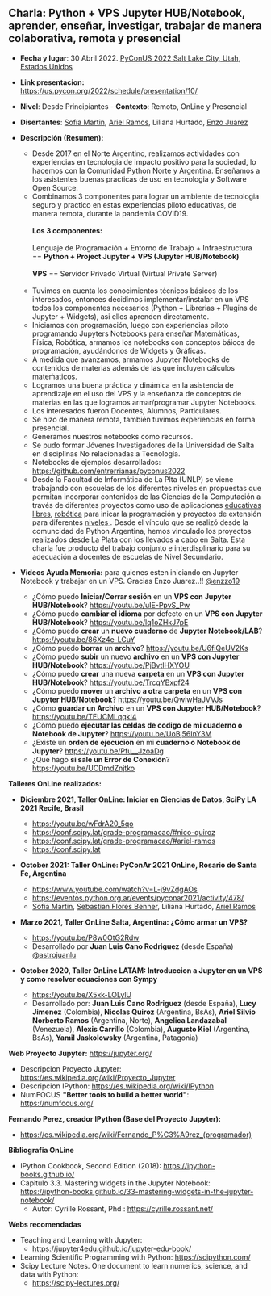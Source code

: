 ## Charla: Python + VPS Jupyter HUB/Notebook, aprender, enseñar, investigar, trabajar de manera colaborativa, remota y presencial
* **Fecha y lugar**: 30 Abril 2022. [PyConUS 2022 Salt Lake City, Utah, Estados Unidos](https://us.pycon.org/2022)
* **Link presentacion:** https://us.pycon.org/2022/schedule/presentation/10/
* **Nivel**: Desde Principiantes  - **Contexto**: Remoto, OnLine y Presencial
* **Disertantes**: [Sofía Martin](https://github.com/entrerrianas), [Ariel Ramos](https://github.com/asnramos), Liliana Hurtado, [Enzo Juarez](https://github.com/enzzo19/)
* **Descripción (Resumen):** 

  - Desde 2017 en el Norte Argentino, realizamos actividades con experiencias en tecnologia de impacto positivo para la sociedad, lo hacemos con la Comunidad Python Norte y Argentina. Enseñamos a los asistentes buenas practicas de uso en tecnologia y Software Open Source.<br>
  - Combinamos 3 componentes para lograr un ambiente de tecnologia seguro y practico en estas experiencias piloto educativas, de manera remota, durante la pandemia COVID19.<br><br>
**Los 3 componentes:**
<br><br>
Lenguaje de Programación + Entorno de Trabajo + Infraestructura == **Python + Project Jupyter + VPS (Jupyter HUB/Notebook)**
<br><br>
**VPS** == Servidor Privado Virtual (Virtual Private Server)
<br><br>
  - Tuvimos en cuenta los conocimientos técnicos básicos de los interesados, entonces decidimos implementar/instalar en un VPS todos los componentes necesarios (Python + Librerias + Plugins de Jupyter + Widgets), asi ellos aprenden directamente.<br>
  - Iniciamos con programación, luego con experiencias piloto programando Jupyters Notebooks para enseñar Matemáticas, Física, Robótica, armamos los notebooks con conceptos báicos de programación, ayudándonos de Widgets y Gráficas.<br>
  - A medida que avanzamos, armamos Jupyter Notebooks de contenidos de materias además de las que incluyen cálculos mateḿaticos.<br>
  - Logramos una buena práctica y dinámica en la asistencia de aprendizaje en el uso del VPS y la enseñanza de conceptos de materias en las que logramos armar/programar Jupyter Notebooks.<br>
  - Los interesados fueron Docentes, Alumnos, Particulares.<br>
  - Se hizo de manera remota, también tuvimos experiencias en forma presencial.<br>
  - Generamos nuestros notebooks como recursos.<br>
  - Se pudo formar Jóvenes Investigadores de la Universidad de Salta en disciplinas No relacionadas a Tecnología.<br>
  - Notebooks de ejemplos desarrollados: https://github.com/entrerrianas/pyconus2022
  - Desde la Facultad de Informática de La Plta (UNLP) se viene trabajando con escuelas de los diferentes niveles en propuestas que permitan incorporar contenidos de las Ciencias de la Computación a través de diferentes proyectos como uso de aplicaciones [educativas libres](https://lihuen.linti.unlp.edu.ar/index.php?title=Software_Libre_en_escuelas), [robótica](http://robots.linti.unlp.edu.ar/proyecto) para inicar la programación y proyectos de extensión para diferentes [niveles ](https://extension.info.unlp.edu.ar/). Desde el vínculo que se realizó desde la comuncidad de Python Argentina, hemos vinculado los proyectos realizados desde La Plata con los llevados a cabo en Salta. Esta charla fue producto del trabajo conjunto e interdisplinario para su adecuación a docentes de escuelas de Nivel Secundario.

* **Videos Ayuda Memoria:** para quienes esten iniciando en Jupyter Notebook y trabajar en un VPS. Gracias Enzo Juarez..!! [@enzzo19](https://github.com/enzzo19/)

  - ¿Cómo puedo **Iniciar/Cerrar sesión** en un **VPS con Jupyter HUB/Notebook**? https://youtu.be/uIE-PpvS_Pw
  - ¿Cómo puedo **cambiar el idioma** por defecto en un **VPS con Jupyter HUB/Notebook**? https://youtu.be/lq1oZHkJ7pE
  - ¿Cómo puedo **crear** un **nuevo cuaderno** de **Jupyter Notebook/LAB**? https://youtu.be/86Xz4e-LCuY
  - ¿Cómo puedo **borrar** un **archivo**? https://youtu.be/U6fiQeUV2Ks
  - ¿Cómo puedo **subir** un nuevo **archivo** en un **VPS con Jupyter HUB/Notebook**? https://youtu.be/PjBvtlHXYOU
  - ¿Cómo puedo **crear** una nueva **carpeta** en un **VPS con Jupyter HUB/Notebook**? https://youtu.be/TrcqYBxpf24
  - ¿Cómo puedo **mover** un **archivo a otra carpeta** en un **VPS con Jupyter HUB/Notebook**? https://youtu.be/QwiwHaJVVJs
  - ¿Cómo **guardar un Archivo** en un **VPS con Jupyter HUB/Notebook**? https://youtu.be/TEUCMLqqkI4
  - ¿Cómo puedo **ejecutar las celdas de codigo de mi cuaderno o Notebook de Jupyter**? https://youtu.be/UoBj56InY3M
  - ¿Existe un **orden de ejecucion** en mi **cuaderno o Notebook de Jupyter**? https://youtu.be/Pfu__JzoaDg
  - ¿Que hago **si sale un Error de Conexión**?  https://youtu.be/UCDmdZnjtko

**Talleres OnLine realizados:**

* **Diciembre 2021, Taller OnLine: Iniciar en Ciencias de Datos, SciPy LA 2021 Recife, Brasil**
  - https://youtu.be/wFdrA20_5qo
  - https://conf.scipy.lat/grade-programacao/#nico-quiroz
  - https://conf.scipy.lat/grade-programacao/#ariel-ramos
  - https://conf.scipy.lat

* **October 2021: Taller OnLine: PyConAr 2021 OnLine, Rosario de Santa Fe, Argentina**
  - https://www.youtube.com/watch?v=L-j9vZdgAOs
  - https://eventos.python.org.ar/events/pyconar2021/activity/478/
  - [Sofía Martin](https://github.com/entrerrianas), [Sebastian Flores Benner](https://github.com/sebastiandres/pycon_ar), Liliana Hurtado, [Ariel Ramos](https://github.com/asnramos)

* **Marzo 2021, Taller OnLine Salta, Argentina: ¿Cómo armar un VPS?** 
  - https://youtu.be/P8w0OtG2Rdw
  - Desarrollado por **Juan Luis Cano Rodriguez** (desde España) [@astrojuanlu](https://github.com/astrojuanlu) 

* **October 2020, Taller OnLine LATAM: Introduccion a Jupyter en un VPS y como resolver ecuaciones con Sympy**
  - https://youtu.be/X5xk-LOLylU
  - Desarrollado por: **Juan Luis Cano Rodriguez** (desde España), **Lucy Jimenez** (Colombia), **Nicolas Quiroz** (Argentina, BsAs), **Ariel Silvio Norberto Ramos** (Argentina, Norte), **Angelica Landazabal** (Venezuela), **Alexis Carrillo** (Colombia), **Augusto Kiel** (Argentina, BsAs), **Yamil Jaskolowsky** (Argentina, Patagonia)

**Web Proyecto Jupyter:** https://jupyter.org/
* Descripcion Proyecto Jupyter: https://es.wikipedia.org/wiki/Proyecto_Jupyter
* Descripcion IPython: https://es.wikipedia.org/wiki/IPython
* NumFOCUS **"Better tools to build a better world"**: https://numfocus.org/

**Fernando Perez, creador IPython (Base del Proyecto Jupyter):**
* https://es.wikipedia.org/wiki/Fernando_P%C3%A9rez_(programador)

**Bibliografia OnLine**
* IPython Cookbook, Second Edition (2018): https://ipython-books.github.io/
* Capitulo 3.3. Mastering widgets in the Jupyter Notebook: https://ipython-books.github.io/33-mastering-widgets-in-the-jupyter-notebook/
  - Autor: Cyrille Rossant, Phd : https://cyrille.rossant.net/

**Webs recomendadas**
* Teaching and Learning with Jupyter: 
  - https://jupyter4edu.github.io/jupyter-edu-book/
* Learning Scientific Programming with Python: https://scipython.com/
* Scipy Lecture Notes. One document to learn numerics, science, and data with Python:
  - https://scipy-lectures.org/
